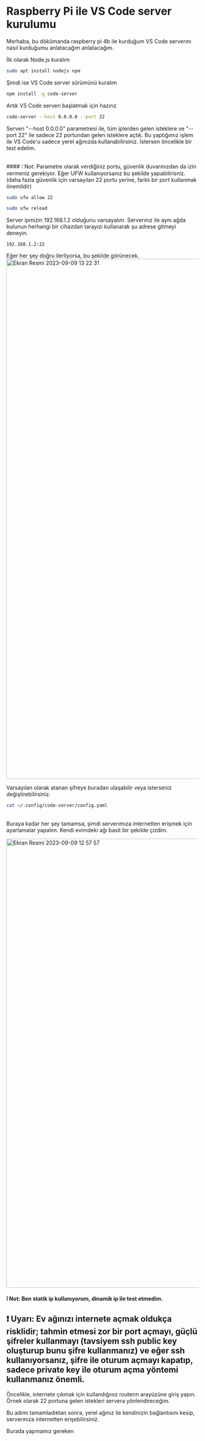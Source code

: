 # Raspberry Pi ile VS Code server kurulumu

Merhaba, bu dökümanda raspberry pi 4b ile kurduğum VS Code serverını nasıl kurduğumu anlatacağım anlatacağım.<br>

İlk olarak Node.js kuralım
```Bash
sudo apt install nodejs npm
```

Şimdi ise VS Code server sürümünü kuralım
```Bash
npm install -g code-server
```

Artık VS Code serverı başlatmak için hazırız
```Bash
code-server --host 0.0.0.0 --port 22
```
Serverı "--host 0.0.0.0" parametresi ile, tüm iplerden gelen isteklere ve "--port 22" ile sadece 22 portundan gelen isteklere açtık. Bu yaptığımız işlem ile VS Code'u sadece yerel ağınızda kullanabilirsiniz. İstersen öncelikle bir test edelim.

<br>#### ❕ Not: Parametre olarak verdiğiniz portu, güvenlik duvarınızdan da izin vermeniz gerekiyor. Eğer UFW kullanıyorsanız bu şekilde yapabilirisniz. (daha fazla güvenlik için varsayılan 22 portu yerine, farklı bir port kullanmak önemlidir)
```Bash
sudo ufw allow 22
```
```Bash
sudo ufw reload
```

Server ipmizin 192.168.1.2 olduğunu varsayalım. Serverınız ile aynı ağda bulunun herhangi bir cihazdan tarayızı kullanarak şu adrese gitmeyi deneyin.
```URL
192.168.1.2:22
```
Eğer her şey doğru ilerliyorsa, bu şekilde görünecek.
<img width="1359" alt="Ekran Resmi 2023-09-09 13 22 31" src="https://github.com/Muratmirsad/raspberry-vscode-server/assets/57044743/866e7979-2876-4fb4-84bd-a7ea120e6dc4">

Varsayılan olarak atanan şifreye buradan ulaşabilir veya isterseniz değiştirebilirsiniz.
```Bash
cat ~/.config/code-server/config.yaml
```

<br>Buraya kadar her şey tamamsa, şimdi serverımıza internetten erişmek için ayarlamalar yapalım. Kendi evimdeki ağı basit bir şekilde çizdim.

<img width="1173" alt="Ekran Resmi 2023-09-09 12 57 57" src="https://github.com/Muratmirsad/raspberry-vscode-server/assets/57044743/6fe5dbbc-0ee3-41b0-a16d-3a114959458c">

#### ❕ Not: Ben statik ip kullanıyorum, dinamik ip ile test etmedim.
## ❗️ Uyarı: Ev ağınızı internete açmak oldukça risklidir; tahmin etmesi zor bir port açmayı, güçlü şifreler kullanmayı (tavsiyem ssh public key oluşturup bunu şifre kullanmanız) ve eğer ssh kullanıyorsanız, şifre ile oturum açmayı kapatıp, sadece private key ile oturum açma yöntemi kullanmanız önemli.

Öncelikle, internete çıkmak için kullandığınız routerın arayüzüne giriş yapın. Örnek olarak 22 portuna gelen istekleri servera yönlendireceğim.


Bu adımı tamamladıktan sonra, yerel ağınız ile kendinizin bağlantısını kesip, serverınıza internetten erişebilirsiniz.

Burada yapmamız gereken
